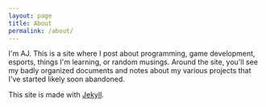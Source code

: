 ```yaml
---
layout: page
title: About
permalink: /about/
---
```


I'm AJ. This is a site where I post about programming, game development, esports, things I'm learning, or random musings. Around the site, you'll see my badly organized documents and notes about my various projects that I've started likely soon abandoned.

This site is made with [Jekyll](https://jekyllrb.com/).